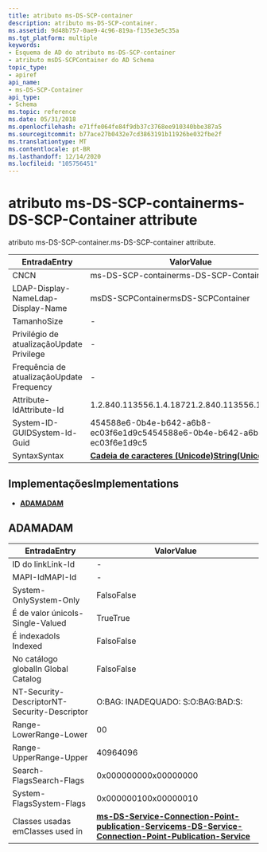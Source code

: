 ```yaml
---
title: atributo ms-DS-SCP-container
description: atributo ms-DS-SCP-container.
ms.assetid: 9d48b757-0ae9-4c96-819a-f135e3e5c35a
ms.tgt_platform: multiple
keywords:
- Esquema de AD do atributo ms-DS-SCP-container
- atributo msDS-SCPContainer do AD Schema
topic_type:
- apiref
api_name:
- ms-DS-SCP-Container
api_type:
- Schema
ms.topic: reference
ms.date: 05/31/2018
ms.openlocfilehash: e71ffe064fe84f9db37c3768ee910340bbe387a5
ms.sourcegitcommit: b77ace27b0432e7cd3863191b11926be032fbe2f
ms.translationtype: MT
ms.contentlocale: pt-BR
ms.lasthandoff: 12/14/2020
ms.locfileid: "105756451"
---
```

# <a name="ms-ds-scp-container-attribute"></a><span data-ttu-id="83ace-105">atributo ms-DS-SCP-container</span><span class="sxs-lookup"><span data-stu-id="83ace-105">ms-DS-SCP-Container attribute</span></span>

<span data-ttu-id="83ace-106">atributo ms-DS-SCP-container.</span><span class="sxs-lookup"><span data-stu-id="83ace-106">ms-DS-SCP-container attribute.</span></span>



| <span data-ttu-id="83ace-107">Entrada</span><span class="sxs-lookup"><span data-stu-id="83ace-107">Entry</span></span> | <span data-ttu-id="83ace-108">Valor</span><span class="sxs-lookup"><span data-stu-id="83ace-108">Value</span></span> |
|-------------------|---------------------------------------------|
| <span data-ttu-id="83ace-109">CN</span><span class="sxs-lookup"><span data-stu-id="83ace-109">CN</span></span>                | <span data-ttu-id="83ace-110">ms-DS-SCP-container</span><span class="sxs-lookup"><span data-stu-id="83ace-110">ms-DS-SCP-Container</span></span>                         |
| <span data-ttu-id="83ace-111">LDAP-Display-Name</span><span class="sxs-lookup"><span data-stu-id="83ace-111">Ldap-Display-Name</span></span> | <span data-ttu-id="83ace-112">msDS-SCPContainer</span><span class="sxs-lookup"><span data-stu-id="83ace-112">msDS-SCPContainer</span></span>                           |
| <span data-ttu-id="83ace-113">Tamanho</span><span class="sxs-lookup"><span data-stu-id="83ace-113">Size</span></span>              | \-                                          |
| <span data-ttu-id="83ace-114">Privilégio de atualização</span><span class="sxs-lookup"><span data-stu-id="83ace-114">Update Privilege</span></span>  | \-                                          |
| <span data-ttu-id="83ace-115">Frequência de atualização</span><span class="sxs-lookup"><span data-stu-id="83ace-115">Update Frequency</span></span>  | \-                                          |
| <span data-ttu-id="83ace-116">Attribute-Id</span><span class="sxs-lookup"><span data-stu-id="83ace-116">Attribute-Id</span></span>      | <span data-ttu-id="83ace-117">1.2.840.113556.1.4.1872</span><span class="sxs-lookup"><span data-stu-id="83ace-117">1.2.840.113556.1.4.1872</span></span>                     |
| <span data-ttu-id="83ace-118">System-ID-GUID</span><span class="sxs-lookup"><span data-stu-id="83ace-118">System-Id-Guid</span></span>    | <span data-ttu-id="83ace-119">454588e6-0b4e-b642-a6b8-ec03f6e1d9c5</span><span class="sxs-lookup"><span data-stu-id="83ace-119">454588e6-0b4e-b642-a6b8-ec03f6e1d9c5</span></span>        |
| <span data-ttu-id="83ace-120">Syntax</span><span class="sxs-lookup"><span data-stu-id="83ace-120">Syntax</span></span>            | [<span data-ttu-id="83ace-121">**Cadeia de caracteres (Unicode)**</span><span class="sxs-lookup"><span data-stu-id="83ace-121">**String(Unicode)**</span></span>](s-string-unicode.md) |



## <a name="implementations"></a><span data-ttu-id="83ace-122">Implementações</span><span class="sxs-lookup"><span data-stu-id="83ace-122">Implementations</span></span>

-   [<span data-ttu-id="83ace-123">**ADAM**</span><span class="sxs-lookup"><span data-stu-id="83ace-123">**ADAM**</span></span>](#adam)

## <a name="adam"></a><span data-ttu-id="83ace-124">ADAM</span><span class="sxs-lookup"><span data-stu-id="83ace-124">ADAM</span></span>



| <span data-ttu-id="83ace-125">Entrada</span><span class="sxs-lookup"><span data-stu-id="83ace-125">Entry</span></span> | <span data-ttu-id="83ace-126">Valor</span><span class="sxs-lookup"><span data-stu-id="83ace-126">Value</span></span> |
|------------------------|--------------------------------------------------------------------------------------------------------------------------|
| <span data-ttu-id="83ace-127">ID do link</span><span class="sxs-lookup"><span data-stu-id="83ace-127">Link-Id</span></span>                | \-                                                                                                                       |
| <span data-ttu-id="83ace-128">MAPI-Id</span><span class="sxs-lookup"><span data-stu-id="83ace-128">MAPI-Id</span></span>                | \-                                                                                                                       |
| <span data-ttu-id="83ace-129">System-Only</span><span class="sxs-lookup"><span data-stu-id="83ace-129">System-Only</span></span>            | <span data-ttu-id="83ace-130">Falso</span><span class="sxs-lookup"><span data-stu-id="83ace-130">False</span></span>                                                                                                                    |
| <span data-ttu-id="83ace-131">É de valor único</span><span class="sxs-lookup"><span data-stu-id="83ace-131">Is-Single-Valued</span></span>       | <span data-ttu-id="83ace-132">True</span><span class="sxs-lookup"><span data-stu-id="83ace-132">True</span></span>                                                                                                                     |
| <span data-ttu-id="83ace-133">É indexado</span><span class="sxs-lookup"><span data-stu-id="83ace-133">Is Indexed</span></span>             | <span data-ttu-id="83ace-134">Falso</span><span class="sxs-lookup"><span data-stu-id="83ace-134">False</span></span>                                                                                                                    |
| <span data-ttu-id="83ace-135">No catálogo global</span><span class="sxs-lookup"><span data-stu-id="83ace-135">In Global Catalog</span></span>      | <span data-ttu-id="83ace-136">Falso</span><span class="sxs-lookup"><span data-stu-id="83ace-136">False</span></span>                                                                                                                    |
| <span data-ttu-id="83ace-137">NT-Security-Descriptor</span><span class="sxs-lookup"><span data-stu-id="83ace-137">NT-Security-Descriptor</span></span> | <span data-ttu-id="83ace-138">O:BAG: INADEQUADO: S:</span><span class="sxs-lookup"><span data-stu-id="83ace-138">O:BAG:BAD:S:</span></span>                                                                                                             |
| <span data-ttu-id="83ace-139">Range-Lower</span><span class="sxs-lookup"><span data-stu-id="83ace-139">Range-Lower</span></span>            | <span data-ttu-id="83ace-140">0</span><span class="sxs-lookup"><span data-stu-id="83ace-140">0</span></span>                                                                                                                        |
| <span data-ttu-id="83ace-141">Range-Upper</span><span class="sxs-lookup"><span data-stu-id="83ace-141">Range-Upper</span></span>            | <span data-ttu-id="83ace-142">4096</span><span class="sxs-lookup"><span data-stu-id="83ace-142">4096</span></span>                                                                                                                     |
| <span data-ttu-id="83ace-143">Search-Flags</span><span class="sxs-lookup"><span data-stu-id="83ace-143">Search-Flags</span></span>           | <span data-ttu-id="83ace-144">0x00000000</span><span class="sxs-lookup"><span data-stu-id="83ace-144">0x00000000</span></span>                                                                                                               |
| <span data-ttu-id="83ace-145">System-Flags</span><span class="sxs-lookup"><span data-stu-id="83ace-145">System-Flags</span></span>           | <span data-ttu-id="83ace-146">0x00000010</span><span class="sxs-lookup"><span data-stu-id="83ace-146">0x00000010</span></span>                                                                                                               |
| <span data-ttu-id="83ace-147">Classes usadas em</span><span class="sxs-lookup"><span data-stu-id="83ace-147">Classes used in</span></span>        | [<span data-ttu-id="83ace-148">**ms-DS-Service-Connection-Point-publication-Service**</span><span class="sxs-lookup"><span data-stu-id="83ace-148">**ms-DS-Service-Connection-Point-Publication-Service**</span></span>](c-msds-serviceconnectionpointpublicationservice.md)<br/> |



 

 





